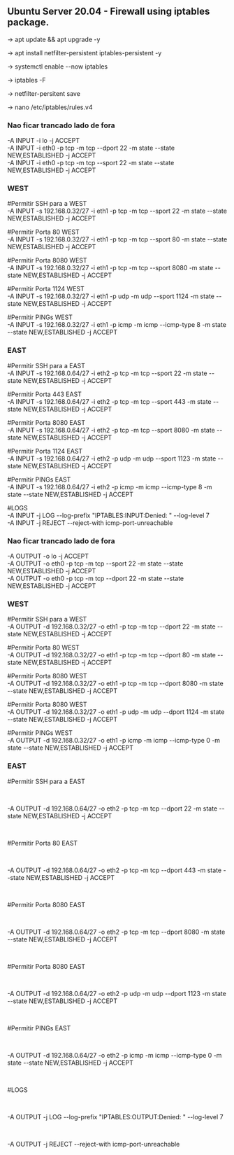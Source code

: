 ## Ubuntu Server 20.04 - Firewall using iptables package.

-> apt update && apt upgrade -y

-> apt install netfilter-persistent iptables-persistent -y


-> systemctl enable --now iptables


-> iptables -F


-> netfilter-persitent save


-> nano /etc/iptables/rules.v4



### Nao ficar trancado lado de fora
-A INPUT -i lo -j ACCEPT
<br>
-A INPUT -i eth0 -p tcp -m tcp --dport 22 -m state --state NEW,ESTABLISHED -j ACCEPT
<br>
-A INPUT -i eth0 -p tcp -m tcp --sport 22 -m state --state NEW,ESTABLISHED -j ACCEPT

### WEST ###
#Permitir SSH para a WEST
<br>
-A INPUT -s 192.168.0.32/27 -i eth1 -p tcp -m tcp --sport 22 -m state --state NEW,ESTABLISHED -j ACCEPT
<br>

#Permitir Porta 80 WEST
<br>
-A INPUT -s 192.168.0.32/27 -i eth1 -p tcp -m tcp --sport 80 -m state --state NEW,ESTABLISHED -j ACCEPT
<br>

#Permitir Porta 8080 WEST
<br>
-A INPUT -s 192.168.0.32/27 -i eth1 -p tcp -m tcp --sport 8080 -m state --state NEW,ESTABLISHED -j ACCEPT
<br>

#Permitir Porta 1124 WEST
<br>
-A INPUT -s 192.168.0.32/27 -i eth1 -p udp -m udp --sport 1124 -m state --state NEW,ESTABLISHED -j ACCEPT
<br>

#Permitir PINGs WEST
<br>
-A INPUT -s 192.168.0.32/27 -i eth1 -p icmp -m icmp --icmp-type 8 -m state --state NEW,ESTABLISHED -j ACCEPT

### EAST 
#Permitir SSH para a EAST
<br>
-A INPUT -s 192.168.0.64/27 -i eth2 -p tcp -m tcp --sport 22 -m state --state NEW,ESTABLISHED -j ACCEPT
<br>

#Permitir Porta 443 EAST
<br>
-A INPUT -s 192.168.0.64/27 -i eth2 -p tcp -m tcp --sport 443 -m state --state NEW,ESTABLISHED -j ACCEPT
<br>

#Permitir Porta 8080 EAST
<br>
-A INPUT -s 192.168.0.64/27 -i eth2 -p tcp -m tcp --sport 8080 -m state --state NEW,ESTABLISHED -j ACCEPT
<br>

#Permitir Porta 1124 EAST
<br>
-A INPUT -s 192.168.0.64/27 -i eth2 -p udp -m udp --sport 1123 -m state --state NEW,ESTABLISHED -j ACCEPT
<br>

#Permitir PINGs EAST
<br>
-A INPUT -s 192.168.0.64/27 -i eth2 -p icmp -m icmp --icmp-type 8 -m state --state NEW,ESTABLISHED -j ACCEPT
<br>

#LOGS
<br>
-A INPUT -j LOG --log-prefix "IPTABLES:INPUT:Denied: " --log-level 7
<br>
-A INPUT -j REJECT --reject-with icmp-port-unreachable



### Nao ficar trancado lado de fora

-A OUTPUT -o lo -j ACCEPT
<br>
-A OUTPUT -o eth0 -p tcp -m tcp --sport 22 -m state --state NEW,ESTABLISHED -j ACCEPT
<br>
-A OUTPUT -o eth0 -p tcp -m tcp --dport 22 -m state --state NEW,ESTABLISHED -j ACCEPT
<br>

### WEST ###
#Permitir SSH para a WEST
<br>
-A OUTPUT -d 192.168.0.32/27 -o eth1 -p tcp -m tcp --dport 22 -m state --state NEW,ESTABLISHED -j ACCEPT
<br>

#Permitir Porta 80 WEST
<br>
-A OUTPUT -d 192.168.0.32/27 -o eth1 -p tcp -m tcp --dport 80 -m state --state NEW,ESTABLISHED -j ACCEPT
<br>

#Permitir Porta 8080 WEST
<br>
-A OUTPUT -d 192.168.0.32/27 -o eth1 -p tcp -m tcp --dport 8080 -m state --state NEW,ESTABLISHED -j ACCEPT
<br>

#Permitir Porta 8080 WEST
<br>
-A OUTPUT -d 192.168.0.32/27 -o eth1 -p udp -m udp --dport 1124 -m state --state NEW,ESTABLISHED -j ACCEPT
<br>

#Permitir PINGs WEST
<br>
-A OUTPUT -d 192.168.0.32/27 -o eth1 -p icmp -m icmp --icmp-type 0 -m state --state NEW,ESTABLISHED -j ACCEPT

### EAST ###
#Permitir SSH para a EAST

<br>

-A OUTPUT -d 192.168.0.64/27 -o eth2 -p tcp -m tcp --dport 22 -m state --state NEW,ESTABLISHED -j ACCEPT

<br>

#Permitir Porta 80 EAST

<br>

-A OUTPUT -d 192.168.0.64/27 -o eth2 -p tcp -m tcp --dport 443 -m state --state NEW,ESTABLISHED -j ACCEPT

<br>

#Permitir Porta 8080 EAST

<br>

-A OUTPUT -d 192.168.0.64/27 -o eth2 -p tcp -m tcp --dport 8080 -m state --state NEW,ESTABLISHED -j ACCEPT

<br>

#Permitir Porta 8080 EAST

<br>

-A OUTPUT -d 192.168.0.64/27 -o eth2 -p udp -m udp --dport 1123 -m state --state NEW,ESTABLISHED -j ACCEPT

<br>

#Permitir PINGs EAST

<br>

-A OUTPUT -d 192.168.0.64/27 -o eth2 -p icmp -m icmp --icmp-type 0 -m state --state NEW,ESTABLISHED -j ACCEPT

<br>

#LOGS

<br>

-A OUTPUT -j LOG --log-prefix "IPTABLES:OUTPUT:Denied: " --log-level 7

<br>

-A OUTPUT -j REJECT --reject-with icmp-port-unreachable
